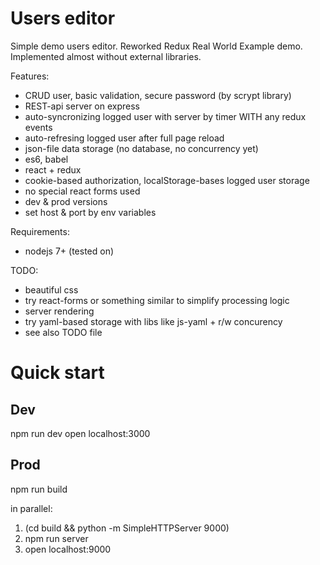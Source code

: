 # Users editor

Simple demo users editor.
Reworked Redux Real World Example demo.
Implemented almost without external libraries.

Features:
* CRUD user, basic validation, secure password (by scrypt library)
* REST-api server on express
* auto-syncronizing logged user with server by timer WITH any redux events
* auto-refresing logged user after full page reload
* json-file data storage (no database, no concurrency yet)
* es6, babel
* react + redux
* cookie-based authorization, localStorage-bases logged user storage
* no special react forms used
* dev & prod versions
* set host & port by env variables

Requirements:
* nodejs 7+ (tested on)

TODO:
* beautiful css
* try react-forms or something similar to simplify processing logic
* server rendering
* try yaml-based storage with libs like js-yaml + r/w concurency
* see also TODO file


# Quick start

 ## Dev
npm run dev
open localhost:3000

 ## Prod
npm run build

in parallel:
1) (cd build && python -m SimpleHTTPServer 9000)
2) npm run server
3) open localhost:9000

